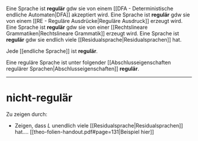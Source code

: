 Eine Sprache ist **regulär** gdw sie von einem [[DFA - Deterministische endliche Automaten|DFA]] akzeptiert wird.
Eine Sprache ist **regulär** gdw sie von einem [[RE - Reguläre Ausdrücke|Reguläre Ausdruck]] erzeugt wird.
Eine Sprache ist **regulär** gdw sie von einer [[Rechtslineare Grammatiken|Rechtslineare Grammatik]] erzeugt wird.
Eine Sprache ist **regulär** gdw sie endlich viele [[Residualsprache|Residualsprachen]] hat.

Jede [[endliche Sprache]] ist **regulär**.

Eine reguläre Sprache ist unter folgender [[Abschlusseigenschaften regulärer Sprachen|Abschlusseigenschaften]] **regulär**.



_____
# nicht-regulär
Zu zeigen durch:
- Zeigen, dass $L$ unendlich viele [[Residualsprache|Residualsprachen]] hat.... [[theo-folien-handout.pdf#page=131|Beispiel hier]]
